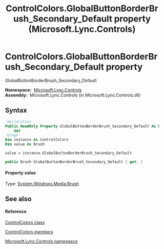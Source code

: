 ﻿---
title: ControlColors.GlobalButtonBorderBrush_Secondary_Default property  (Microsoft.Lync.Controls)
TOCTitle: 'GlobalButtonBorderBrush_Secondary_Default property '
ms:assetid: P:Microsoft.Lync.Controls.ControlColors.GlobalButtonBorderBrush_Secondary_Default_DI_3_UC_OCS14MrefLyncWPF
ms:mtpsurl: https://msdn.microsoft.com/en-us/library/microsoft.lync.controls.controlcolors.globalbuttonborderbrush_secondary_default_di_3_uc_ocs14mreflyncwpf(v=office.15)
ms:contentKeyID: 48599168
ms.date: 07/28/2014
mtps_version: v=office.15
f1_keywords:
- Microsoft.Lync.Controls.ControlColors.GlobalButtonBorderBrush_Secondary_Default
dev_langs:
- CSharp
- JScript
- VB
- other
---

# ControlColors.GlobalButtonBorderBrush\_Secondary\_Default property

GlobalButtonBorderBrush\_Secondary\_Default

**Namespace:**  [Microsoft.Lync.Controls](microsoft-lync-controls-namespace_1.md)  
**Assembly:**  Microsoft.Lync.Controls (in Microsoft.Lync.Controls.dll)

## Syntax

``` vb
'Declaration
Public ReadOnly Property GlobalButtonBorderBrush_Secondary_Default As Brush
    Get
'Usage
Dim instance As ControlColors
Dim value As Brush

value = instance.GlobalButtonBorderBrush_Secondary_Default
```

``` csharp
public Brush GlobalButtonBorderBrush_Secondary_Default { get; }
```

#### Property value

Type: [System.Windows.Media.Brush](http://msdn2.microsoft.com/en-us/library/ms634880)  

## See also

#### Reference

[ControlColors class](controlcolors-class-microsoft-lync-controls_1.md)

[ControlColors members](controlcolors-members-microsoft-lync-controls_1.md)

[Microsoft.Lync.Controls namespace](microsoft-lync-controls-namespace_1.md)

